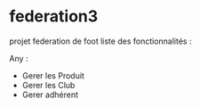 # federation3
projet federation de foot
liste des fonctionnalités : 


Any : 
- Gerer les Produit 
- Gerer les Club
- Gerer adhérent 

